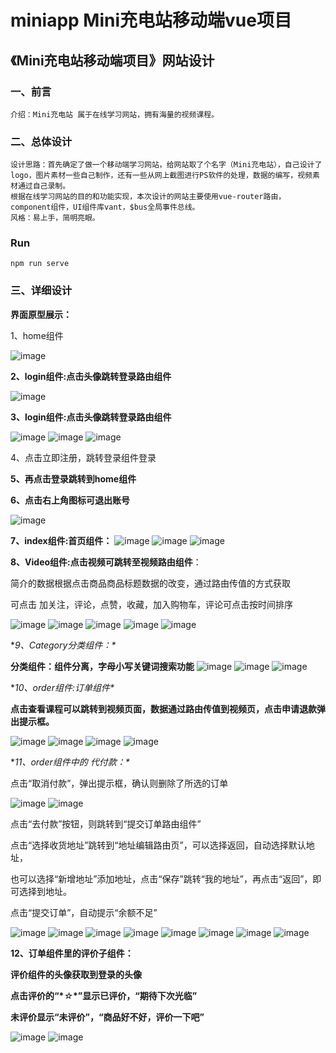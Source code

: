 # miniapp Mini充电站移动端vue项目
## 《Mini充电站移动端项目》网站设计
### 一、前言
```
介绍：Mini充电站 属于在线学习网站，拥有海量的视频课程。
```

### 二、总体设计
```
设计思路：首先确定了做一个移动端学习网站，给网站取了个名字（Mini充电站），自己设计了logo，图片素材一些自己制作，还有一些从网上截图进行PS软件的处理，数据的编写，视频素材通过自己录制。
根据在线学习网站的目的和功能实现，本次设计的网站主要使用vue-router路由，component组件，UI组件库vant，$bus全局事件总线。
风格：易上手，简明亮眼。
```
### Run

```
npm run serve
```

### 三、详细设计

**界面原型展示：**

1、home组件

![image](https://user-images.githubusercontent.com/109722564/204241959-a7524b6d-eec7-4087-9128-b860a68504fa.png)

**2、login组件:点击头像跳转登录路由组件**

![image](https://user-images.githubusercontent.com/109722564/204242011-565d2141-a060-4034-a25d-0fb0cca64b78.png)

**3、login组件:点击头像跳转登录路由组件**

 ![image](https://user-images.githubusercontent.com/109722564/204242193-4042837c-bdf6-4ee7-bacf-7f768c3657fc.png)
![image](https://user-images.githubusercontent.com/109722564/204242209-da813154-fa32-4467-a64b-36897f21e775.png)
![image](https://user-images.githubusercontent.com/109722564/204242220-6aa15fc0-5956-4723-8bf9-466695840e82.png)


4、点击立即注册，跳转登录组件登录

**5、再点击登录跳转到home组件**

**6、点击右上角图标可退出账号**

![image](https://user-images.githubusercontent.com/109722564/204242336-1d532eec-8394-4406-b105-36d98b8e7232.png)

**7、index组件:首页组件：**
![image](https://user-images.githubusercontent.com/109722564/204242549-eb462272-68a0-44b7-a828-90b896298f3d.png)
![image](https://user-images.githubusercontent.com/109722564/204242568-e36fd08a-efaf-41d1-8d4a-62d3d2855a09.png)
![image](https://user-images.githubusercontent.com/109722564/204242581-81fc025a-7c4b-4a9b-ab70-597c54b43de5.png)

**8、Video组件:点击视频可跳转至视频路由组件**：

简介的数据根据点击商品商品标题数据的改变，通过路由传值的方式获取

可点击 加关注，评论，点赞，收藏，加入购物车，评论可点击按时间排序

![image](https://user-images.githubusercontent.com/109722564/204242740-8750457e-5f04-4891-b9ef-2cffec2cd03e.png)
![image](https://user-images.githubusercontent.com/109722564/204242764-f10bb785-fdc0-415e-a3f1-7497284dcf7c.png)
![image](https://user-images.githubusercontent.com/109722564/204242775-6165b05c-073a-4a5c-a545-db377075c965.png)
![image](https://user-images.githubusercontent.com/109722564/204242876-9265faa6-83c5-4e5d-998c-17baeb3971a7.png)
![image](https://user-images.githubusercontent.com/109722564/204242897-ab86a50b-6d45-4c30-ba1a-1140b3b971f7.png)

**9、Category分类组件：\**

**分类组件：组件分离，字母小写关键词搜索功能**
![image](https://user-images.githubusercontent.com/109722564/204242922-4fc7443b-7071-4d60-a76a-2ae5241aded3.png)
![image](https://user-images.githubusercontent.com/109722564/204242948-63eded1e-e7a6-4c16-80d5-702d453c7832.png)
![image](https://user-images.githubusercontent.com/109722564/204242973-5e99dbfd-9947-4fd9-92a6-dc54471ae016.png)

**10、order组件:订单组件\**

**点击查看课程可以跳转到视频页面，数据通过路由传值到视频页，点击申请退款弹出提示框。**

![image](https://user-images.githubusercontent.com/109722564/204244196-d5b4929a-30d0-467e-9d7d-77b320223d61.png)
![image](https://user-images.githubusercontent.com/109722564/204243103-0bf6778d-f448-40a5-baf7-4f0cff976706.png)
![image](https://user-images.githubusercontent.com/109722564/204243117-1496a0ce-0e6b-4ee3-b932-bd8429f94490.png)
![image](https://user-images.githubusercontent.com/109722564/204244235-12b736cc-b7ec-4579-b7be-1cb2aed6bcd4.png)

**11、order组件中的 代付款：\**

点击“取消付款”，弹出提示框，确认则删除了所选的订单

 
![image](https://user-images.githubusercontent.com/109722564/204243171-33e4981c-d499-4fea-81bc-78bf5e3751cf.png) 
![image](https://user-images.githubusercontent.com/109722564/204243195-715c2d61-78da-4e90-b03e-69f69c951981.png)


点击“去付款”按钮，则跳转到“提交订单路由组件”

点击“选择收货地址”跳转到“地址编辑路由页”，可以选择返回，自动选择默认地址，

也可以选择“新增地址”添加地址，点击“保存”跳转“我的地址”，再点击“返回”，即可选择到地址。

点击“提交订单”，自动提示“余额不足”

![image](https://user-images.githubusercontent.com/109722564/204243259-d32c3f4d-b989-403d-9623-7c7399a1b4f8.png)
![image](https://user-images.githubusercontent.com/109722564/204243276-7247f75f-4050-4956-a402-2d4290505446.png)
![image](https://user-images.githubusercontent.com/109722564/204243290-25377b1a-b17a-4bdc-b3bc-75620df60060.png)
![image](https://user-images.githubusercontent.com/109722564/204243305-51b59831-2579-4165-94fd-a0d39f0bea16.png)
![image](https://user-images.githubusercontent.com/109722564/204243315-d8d37aea-dc85-403c-b4aa-c68809cc6566.png)
![image](https://user-images.githubusercontent.com/109722564/204243339-4020020f-3fa0-4f67-9979-26df396c3f58.png)
![image](https://user-images.githubusercontent.com/109722564/204243349-38813b84-ca88-4dfa-995e-42d6fac4b7f3.png)
![image](https://user-images.githubusercontent.com/109722564/204243369-b49377d5-e917-49dd-a908-2dbfe9806ece.png)


**12、订单组件里的评价子组件：**

**评价组件的头像获取到登录的头像**

**点击评价的“\****☆***\*”显示已评价，“期待下次光临”**

**未评价显示“未评价”，“商品好不好，评价一下吧”**

![image](https://user-images.githubusercontent.com/109722564/204243409-f1711ab7-a3c0-486a-a5ee-4126b0bd80b1.png)
![image](https://user-images.githubusercontent.com/109722564/204243428-b0ac12e1-d165-4167-8027-c0b46ba61519.png)


